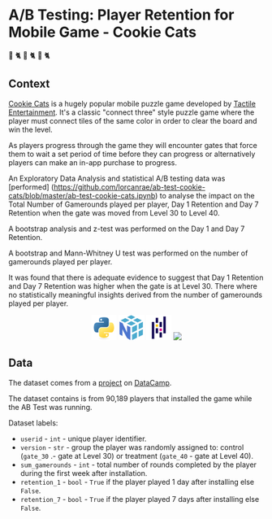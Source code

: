 # A/B Testing: Player Retention for Mobile Game - Cookie Cats

🍪 🐈 🍪 🐈 🍪 🐈

## Context

[Cookie Cats](https://tactilegames.com/cookie-cats/) is a hugely popular mobile
puzzle game developed by [Tactile Entertainment](https://tactilegames.com).
It's a classic "connect three" style puzzle game where the player must connect tiles
of the same color in order to clear the board and win the level.

As players progress through the game they will encounter gates that force them to
wait a set period of time before they can progress or alternatively players can make
an in-app purchase to progress.

An Exploratory Data Analysis and statistical A/B testing data was [performed]
(https://github.com/lorcanrae/ab-test-cookie-cats/blob/master/ab-test-cookie-cats.ipynb)
to analyse the impact on the Total Number of Gamerounds played per player, Day 1 Retention and  Day 7 Retention
when the gate was moved from Level 30 to Level 40.

A bootstrap analysis and z-test was performed on the Day 1 and Day 7 Retention.

A bootstrap and Mann-Whitney U test was performed on the number of gamerounds played per player.

It was found that there is adequate evidence to suggest that Day 1 Retention and Day 7 Retention
was higher when the gate is at Level 30. There where no statistically meaningful insights derived
from the number of gamerounds played per player.

<p align='center', float='left'>
  <img src='https://raw.githubusercontent.com/devicons/devicon/master/icons/python/python-original.svg' width='50'>
  <img src='https://raw.githubusercontent.com/devicons/devicon/1119b9f84c0290e0f0b38982099a2bd027a48bf1/icons/numpy/numpy-original.svg' width='50'>
  <img src='https://raw.githubusercontent.com/devicons/devicon/2ae2a900d2f041da66e950e4d48052658d850630/icons/pandas/pandas-original.svg' width='50'>
  <img src='https://seaborn.pydata.org/_images/logo-mark-lightbg.svg' width='50'>
</p>

## Data

The dataset comes from a [project](datacamp.com/projects/184) on [DataCamp](datacamp.com).

The dataset contains is from 90,189 players that installed the game while the AB Test was running.

Dataset labels:
- `userid` - `int` - unique player identifier.
- `version` - `str` - group the player was randomly assigned to: control (`gate_30` .- gate at Level 30) or treatment (`gate_40` - gate at Level 40).
- `sum_gamerounds` - `int` - total number of rounds completed by the player during the first week after installation.
- `retention_1` - `bool` - `True` if the player played 1 day after installing else `False`.
- `retention_7` - `bool` - `True` if the player played 7 days after installing else `False`.
